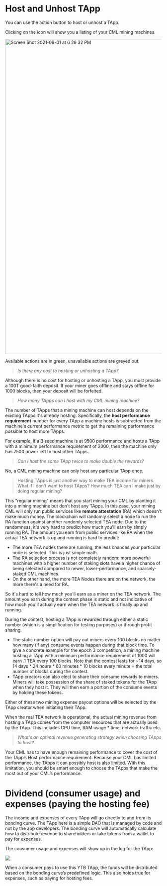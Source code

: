 # Host and Unhost TApp
You can use the action button to host or unhost a TApp.

Clicking on the icon will show you a listing of your CML mining machines.

<img width="1013" alt="Screen Shot 2021-09-01 at 6 29 32 PM" src="https://user-images.githubusercontent.com/86096370/131767121-2e1a9de1-8827-4603-8f93-4910a81ff1d0.png">

Available actions are in green, unavailable actions are greyed out.

> _Is there any cost to hosting or unhosting a TApp?_

Although there is no cost for hosting or unhosting a TApp, you must provide a 100T good-faith deposit. If your miner goes offline and stays offline for 1000 blocks, then your deposit will be forfeited.

> _How many TApps can I host with my CML mining machine?_

The number of TApps that a mining machine can host depends on the existing TApps it's already hosting. Specifically, the **host performance requirement** number for every TApp a machine hosts is subtracted from the machine's current performance metric to get the remaining performance possible to host more TApps.

For example, if a B seed machine is at 9500 performance and hosts a TApp with a minimum performance requirement of 2000, then the machine only has 7500 power left to host other TApps.

> _Can I host the same TApp twice to make double the rewards?_

No, a CML mining machine can only host any particular TApp once.

> Hosting TApps is just another way to make TEA income for miners. What if I don't want to host TApps? How much TEA can I make just by doing regular mining?

This "regular mining" means that you start mining your CML by planting it into a mining machine but don't host any TApps. In this case, your mining CML will only run public services like **remote attestation** (RA) which doesn't make much money. The blockchain will randomly select a node to run the RA function against another randomly selected TEA node. Due to the randomness, it's very hard to predict how much you'll earn by simply running RA. The amount you earn from public services like RA when the actual TEA network is up and running is hard to predict:

- The more TEA nodes there are running, the less chances your particular node is selected. This is just simple math.
- The RA selection process is not completely random: more powerful machines with a higher number of staking slots have a higher chance of being selected compared to newer, lower-performance, and sparsely-staked CML machines.
- On the other hand, the more TEA Nodes there are on the network, the more there's a need for RA. 

So it's hard to tell how much you'll earn as a miner on the TEA network. The amount you earn during the contest phase is static and not indicative of how much you'll actually earn when the TEA network is finally up and running.

During the contest, hosting a TApp is rewarded through either a static number (which is a simplification for testing purposes) or through profit sharing. 
- The static number option will pay out miners every 100 blocks no matter how many (if any) consume events happen during that block time. To give a concrete example for the epoch 3 competition, a mining machine hosting a TApp with a minimum performance requirement of 1000 will earn .1 TEA every 100 blocks. Note that the contest lasts for ~14 days, so 14 days * 24 hours * 60 minutes * 10 blocks every minute = the total number of blocks during the contest.
- TApp creators can also elect to share their consume rewards to miners. Miners will take possession of the share of staked tokens for the TApp when they host it. They will then earn a portion of the consume events by holding these tokens. 

Either of these two mining expense payout options will be selected by the TApp creator when initiating their TApp.

When the real TEA network is operational, the actual mining revenue from hosting a TApp comes from the computer resources that are actually used by the TApp. This includes CPU time, RAM usage * time, network traffic etc.

> _What's an optimal revenue generating strategy when choosing TApps to host?_

Your CML has to have enough remaining performance to cover the cost of the TApp’s Host performance requirement. Because your CML has limited performance, the TApps it can possibly host is also limited. With this limitation, you should be smart enough to choose the TApps that make the most out of your CML’s performance.

# Dividend (consumer usage) and expenses (paying the hosting fee)
The income and expenses of every TApp will go directly to and from its bonding curve. The TApp here is a simple DAO that is managed by code and not by the app developers. The bonding curve will automatically calculate how to distribute revenue to shareholders or take tokens from a wallet to pay for expenses.

The consumer usage and expenses will show up in the log for the TApp:

![](https://miro.medium.com/max/4800/1*TE-qum2Z4d6CWWoQ_JAB-w.png)

When a consumer pays to use this YTB TApp, the funds will be distributed based on the bonding curve’s predefined logic. This also holds true for expenses, such as paying for hosting fees.

